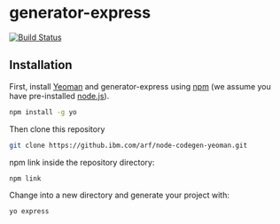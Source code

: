 # generator-express

[![Build Status](https://travis.ibm.com/arf/generator-express.svg?token=ePBWPJTgR2KYCeTsit1a&branch=master)](https://travis.ibm.com/arf/generator-express)

## Installation

First, install [Yeoman](http://yeoman.io) and generator-express using [npm](https://www.npmjs.com/) (we assume you have pre-installed [node.js](https://nodejs.org/)).

```bash
npm install -g yo
```

Then clone this repository
```bash
git clone https://github.ibm.com/arf/node-codegen-yeoman.git
```

 npm link inside the repository directory:

 ```bash
 npm link
 ```

Change into a new directory and generate your project with:

```bash
yo express
```

[npm-image]: https://badge.fury.io/js/generator-express.svg
[npm-url]: https://npmjs.org/package/generator-express

